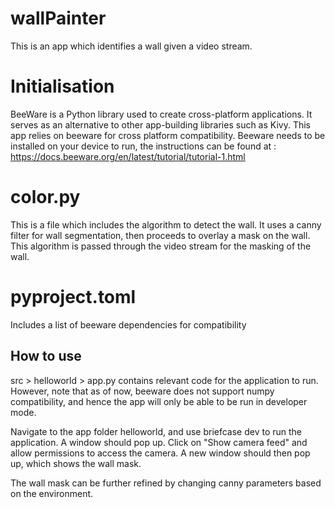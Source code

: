 # wallPainter
This is an app which identifies a wall given a video stream. 

# Initialisation
BeeWare is a Python library used to create cross-platform applications. It serves as an alternative to other app-building libraries such as Kivy. This app relies on beeware for cross platform compatibility.
Beeware needs to be installed on your device to run, the instructions can be found at :
https://docs.beeware.org/en/latest/tutorial/tutorial-1.html

# color.py
This is a file which includes the algorithm to detect the wall. It uses a canny filter for wall segmentation, then proceeds to overlay a mask on the wall. This algorithm is passed through the video stream for the masking of the wall.

# pyproject.toml
Includes a list of beeware dependencies for compatibility

## How to use
src > helloworld > app.py contains relevant code for the application to run. However, note that as of now, beeware does not support numpy compatibility, and hence the app will only be able to be run in developer mode. 

Navigate to the app folder helloworld, and use briefcase dev to run the application. A window should pop up. Click on "Show camera feed" and allow permissions to access the camera. A new window should then pop up, which shows the wall mask.

The wall mask can be further refined by changing canny parameters based on the environment.

